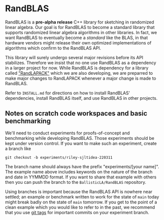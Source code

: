 # RandBLAS

RandBLAS is a **pre-alpha release** C++ library for sketching in randomized linear algebra.
Our goal is for RandBLAS to become a standard library that supports randomized linear algebra algorithms
in other libraries.
In fact, we want RandBLAS to eventually become a *standard* like the BLAS, in that hardware vendors might release their own optimized implementations of algorithms which confirm to the RandBLAS API.

This library will surely undergo several major revisions before its API stabilizes.
Therefore we insist that no one use RandBLAS as a dependency in a larger project for now.
While RandBLAS is dependency for a library called ["RandLAPACK"](https://github.com/BallisticLA/proto_randlapack) which we are also developing, we are preparred to make major changes to RandLAPACK whenever a major change is made to RandBLAS.

Refer to ``INSTALL.md`` for directions on how to install RandBLAS' dependencies, install
RandBLAS itself, and use RandBLAS in other projects.


## Notes on scratch code workspaces and basic benchmarking 

We'll need to conduct experiments for proofs-of-concept and benchmarking while developing RandBLAS.
Those experiments should be kept under version control.
If you want to make such an experiment, create a branch like
```
git checkout -b experiments/riley-sjltidea-220311
```
The branch name should always have the prefix "experiments/[your name]".
The example name above includes keywords on the nature of the branch and date in YYMMDD format.
If you want to share that example with others then you can push the branch to the ``BallisticLA/RandBLAS``
repository.

Using branches is important because the RandBLAS API is nowhere near settled;
an example or benchmark written to work for the state of ``main`` today might break
badly on the state of ``main`` tomorrow.
If you get to the point of a clean example which you would like to refer to in the past,
we recommend that you use [git tags](https://en.wikibooks.org/wiki/Git/Advanced#Tags) for important
commits on your experiment branch.

